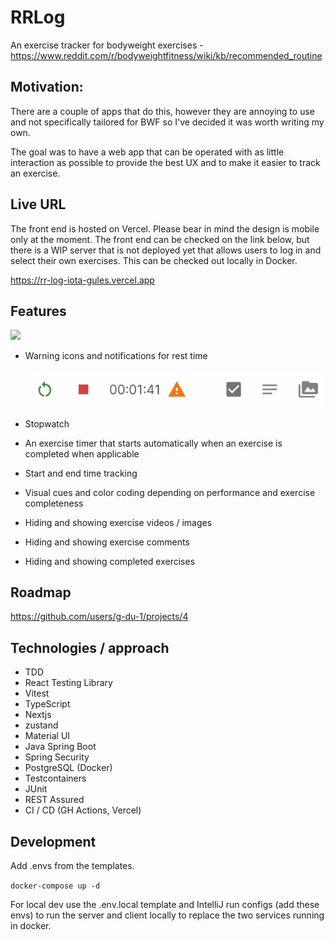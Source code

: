 # RRLog

An exercise tracker for bodyweight exercises - https://www.reddit.com/r/bodyweightfitness/wiki/kb/recommended_routine

## Motivation:

There are a couple of apps that do this, however they are annoying to use and not specifically tailored for BWF so I've decided it was worth writing my own.

The goal was to have a web app that can be operated with as little interaction as possible to provide the best UX and to make it easier to track an exercise.

## Live URL

The front end is hosted on Vercel. Please bear in mind the design is mobile only at the moment. The front end can be checked on the link below, but there is a WIP server that is not deployed yet that allows users to log in and select their own exercises. This can be checked out locally in Docker.

https://rr-log-iota-gules.vercel.app

## Features

![](docs/rr-log.gif)

- Warning icons and notifications for rest time

    ![](docs/rest-time-warning.png)

- Stopwatch
- An exercise timer that starts automatically when an exercise is completed when applicable
- Start and end time tracking
- Visual cues and color coding depending on performance and exercise completeness
- Hiding and showing exercise videos / images
- Hiding and showing exercise comments
- Hiding and showing completed exercises

## Roadmap

https://github.com/users/g-du-1/projects/4

## Technologies / approach

- TDD
- React Testing Library
- Vitest
- TypeScript
- Nextjs
- zustand
- Material UI
- Java Spring Boot
- Spring Security
- PostgreSQL (Docker)
- Testcontainers
- JUnit
- REST Assured
- CI / CD (GH Actions, Vercel)

## Development

Add .envs from the templates.

`docker-compose up -d`

For local dev use the .env.local template and IntelliJ run configs (add these envs) to run the server and client locally to replace the two services running in docker.
